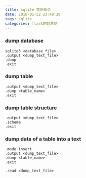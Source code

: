 ```yaml
---
title: sqlite 常用命令
date: 2018-01-22 23:49:20
tags: sqlite
categories: flask网站总结
---
```


### dump database
```
sqlite3 <database_file>
.output <dump_text_file>
.dump
.exit
```
### dump table
```
.output <dump_text_file>
.dump <table_name>
.exit
```
### dump table structure
```
.output <dump_text_file>
.schema
.exit
```
### dump data of a table into a text
```
.mode insert
.output <dump_text_file>
.dump <table_name>
.exit
```
```
.read <dump_text_file>
```
